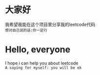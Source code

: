 # 大家好
我希望我能在这个项目里分享我的leetcode代码  
`想对自己说的话:你一定行`

# Hello, everyone
I hope i can help you about leetcode  
`A saying for myself: you will be ok`
